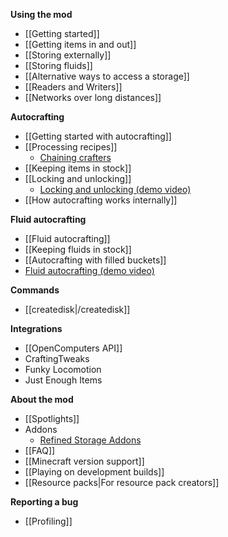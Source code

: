**Using the mod**

- [[Getting started]]
- [[Getting items in and out]]
- [[Storing externally]]
- [[Storing fluids]]
- [[Alternative ways to access a storage]]
- [[Readers and Writers]]
- [[Networks over long distances]]

**Autocrafting**

- [[Getting started with autocrafting]]
- [[Processing recipes]]
  - [Chaining crafters](https://refinedstorage.raoulvdberge.com/wiki/crafter#chaining)
- [[Keeping items in stock]]
- [[Locking and unlocking]]
  - [Locking and unlocking (demo video)](https://www.youtube.com/watch?v=c9s-IfDPKxw)
- [[How autocrafting works internally]]

**Fluid autocrafting**

- [[Fluid autocrafting]]
- [[Keeping fluids in stock]]
- [[Autocrafting with filled buckets]]
- [Fluid autocrafting (demo video)](https://www.youtube.com/watch?v=6v-e_NdLEnI)

**Commands**

- [[createdisk|/createdisk]]

**Integrations**

- [[OpenComputers API]]
- CraftingTweaks
- Funky Locomotion
- Just Enough Items

**About the mod**

- [[Spotlights]]
- Addons
  - [Refined Storage Addons](/wiki/refined-storage-addons)
- [[FAQ]]
- [[Minecraft version support]]
- [[Playing on development builds]]
- [[Resource packs|For resource pack creators]]

**Reporting a bug**

- [[Profiling]]